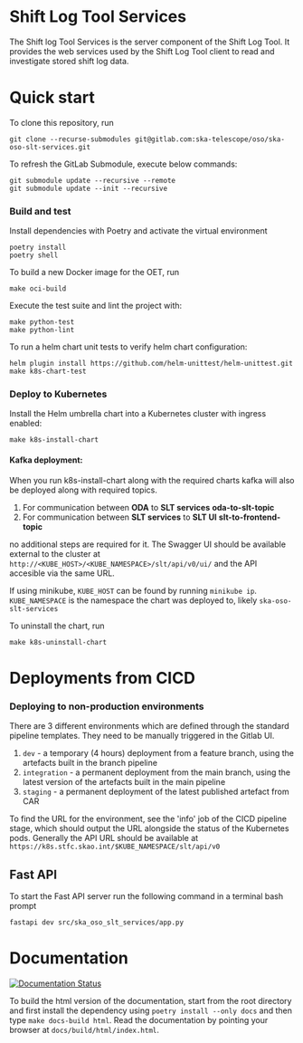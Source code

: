 Shift Log Tool Services
================================

The Shift log Tool Services is the server component of the
Shift Log Tool. It provides the web services used by the
Shift Log Tool client to read and investigate stored
shift log data.

# Quick start
To clone this repository, run

```
git clone --recurse-submodules git@gitlab.com:ska-telescope/oso/ska-oso-slt-services.git
```

To refresh the GitLab Submodule, execute below commands:

```
git submodule update --recursive --remote
git submodule update --init --recursive
```

### Build and test

Install dependencies with Poetry and activate the virtual environment

```
poetry install
poetry shell
```

To build a new Docker image for the OET, run

```
make oci-build
```

Execute the test suite and lint the project with:

```
make python-test
make python-lint
```

To run a helm chart unit tests to verify helm chart configuration:

```
helm plugin install https://github.com/helm-unittest/helm-unittest.git
make k8s-chart-test
```

### Deploy to Kubernetes

Install the Helm umbrella chart into a Kubernetes cluster with ingress enabled:

```
make k8s-install-chart
```
#### Kafka deployment:
When you run k8s-install-chart along with the required charts kafka will also be deployed along with required topics.
1. For communication between **ODA** to **SLT services** **oda-to-slt-topic**
2. For communication between **SLT services** to **SLT UI** **slt-to-frontend-topic**

no additional steps are required for it.
The Swagger UI should be available external to the cluster at `http://<KUBE_HOST>/<KUBE_NAMESPACE>/slt/api/v0/ui/` and the API accesible via the same URL.

If using minikube, `KUBE_HOST` can be found by running `minikube ip`. 
`KUBE_NAMESPACE` is the namespace the chart was deployed to, likely `ska-oso-slt-services`


To uninstall the chart, run

```
make k8s-uninstall-chart
```

# Deployments from CICD

### Deploying to non-production environments

There are 3 different environments which are defined through the standard pipeline templates. They need to be manually triggered in the Gitlab UI.

1. `dev` - a temporary (4 hours) deployment from a feature branch, using the artefacts built in the branch pipeline
2. `integration` - a permanent deployment from the main branch, using the latest version of the artefacts built in the main pipeline
3. `staging` - a permanent deployment of the latest published artefact from CAR

To find the URL for the environment, see the 'info' job of the CICD pipeline stage, which should output the URL alongside the status of the Kubernetes pods.
Generally the API URL should be available at  `https://k8s.stfc.skao.int/$KUBE_NAMESPACE/slt/api/v0`


## Fast API
To start the Fast API server run the following command in a terminal bash prompt

```
fastapi dev src/ska_oso_slt_services/app.py
```


# Documentation

[![Documentation Status](https://readthedocs.org/projects/ska-telescope-ska-oso-slt-services/badge/?version=latest)](https://developer.skao.int/projects/ska-oso-slt-services/en/latest/?badge=latest)

To build the html version of the documentation, start 
from the root directory and first install the dependency using 
``poetry install --only docs`` and then type ``make docs-build html``. Read the documentation by pointing your browser
at ``docs/build/html/index.html``.
